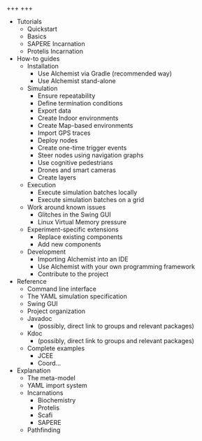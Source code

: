 +++
+++
- Tutorials
    - Quickstart
    - Basics
    - SAPERE Incarnation
    - Protelis Incarnation
- How-to guides
    - Installation
        - Use Alchemist via Gradle (recommended way)
        - Use Alchemist stand-alone
    - Simulation
        - Ensure repeatability
        - Define termination conditions
        - Export data
        - Create Indoor environments
        - Create Map-based environments
        - Import GPS traces
        - Deploy nodes
        - Create one-time trigger events
        - Steer nodes using navigation graphs
        - Use cognitive pedestrians
        - Drones and smart cameras
        - Create layers
    - Execution
        - Execute simulation batches locally
        - Execute simulation batches on a grid
    - Work around known issues
        - Glitches in the Swing GUI
        - Linux Virtual Memory pressure
    - Experiment-specific extensions
        - Replace existing components
        - Add new components
    - Development
        - Importing Alchemist into an IDE
        - Use Alchemist with your own programming framework
        - Contribute to the project
- Reference
    - Command line interface
    - The YAML simulation specification
    - Swing GUI
    - Project organization
    - Javadoc
        - (possibly, direct link to groups and relevant packages)
    - Kdoc
        - (possibly, direct link to groups and relevant packages)
    - Complete examples
        - JCEE
        - Coord...
- Explanation
    - The meta-model
    - YAML import system
    - Incarnations
        - Biochemistry
        - Protelis
        - Scafi
        - SAPERE
    - Pathfinding